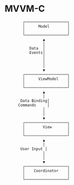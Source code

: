 # MVVM-C

            ┌───────────────────┐
            │      Model        │
            │                   │
            └───────────────────┘
                     ▲
                     │
               Data  │
               Events│
                     │
                     │
                     │
                     ▼
            ┌───────────────────┐
            │      ViewModel    │
            │                   │
            └───────────────────┘
                     ▲
                     │
           Data Binding│
          Commands     │
                     │
                     │
                     ▼
            ┌───────────────────┐
            │        View       │
            │                   │
            └───────────────────┘
                     ▲
                     │
           User Input │
                     │
                     │
                     ▼
            ┌───────────────────┐
            │    Coordinator    │
            │                   │
            └───────────────────┘
